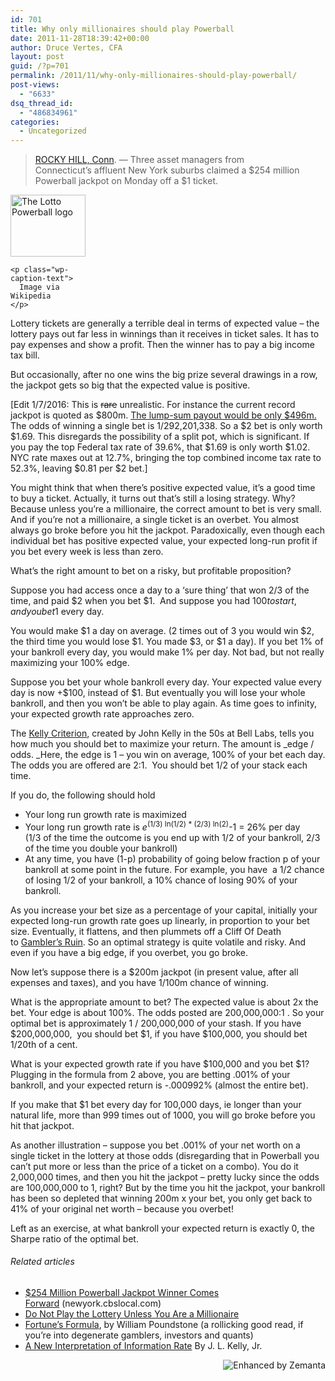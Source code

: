 ```yaml
---
id: 701
title: Why only millionaires should play Powerball
date: 2011-11-28T18:39:42+00:00
author: Druce Vertes, CFA
layout: post
guid: /?p=701
permalink: /2011/11/why-only-millionaires-should-play-powerball/
post-views:
  - "6633"
dsq_thread_id:
  - "486834961"
categories:
  - Uncategorized
---
```

> [ROCKY HILL, Conn](http://newyork.cbslocal.com/2011/11/28/254-million-powerball-jackpot-winner-comes-forward/). &#8212; Three asset managers from Connecticut&#8217;s affluent New York suburbs claimed a $254 million Powerball jackpot on Monday off a $1 ticket.

<div>
  <div style="width: 130px" class="wp-caption alignright">
    <a href="http://en.wikipedia.org/wiki/File:Nzlottopowerball.PNG"><img class="zemanta-img-inserted zemanta-img-configured" title="The Lotto Powerball logo" src="http://upload.wikimedia.org/wikipedia/en/7/72/Nzlottopowerball.PNG" alt="The Lotto Powerball logo" width="120" height="99" /></a>
    
    <p class="wp-caption-text">
      Image via Wikipedia
    </p>
  </div>
</div>

Lottery tickets are generally a terrible deal in terms of expected value &#8211; the lottery pays out far less in winnings than it receives in ticket sales. It has to pay expenses and show a profit. Then the winner has to pay a big income tax bill.

But occasionally, after no one wins the big prize several drawings in a row, the jackpot gets so big that the expected value is positive.

[Edit 1/7/2016: This is <strike>rare</strike> unrealistic. For instance the current record jackpot is quoted as $800m. [The lump-sum payout would be only $496m.](https://www.usamega.com/powerball-jackpot.asp) The odds of winning a single bet is 1/292,201,338. So a $2 bet is only worth $1.69. This disregards the possibility of a split pot, which is significant. If you pay the top Federal tax rate of 39.6%, that $1.69 is only worth $1.02. NYC rate maxes out at 12.7%, bringing the top combined income tax rate to 52.3%, leaving $0.81 per $2 bet.]

You might think that when there&#8217;s positive expected value, it&#8217;s a good time to buy a ticket. Actually, it turns out that&#8217;s still a losing strategy. Why? Because unless you&#8217;re a millionaire, the correct amount to bet is very small. And if you&#8217;re not a millionaire, a single ticket is an overbet. You almost always go broke before you hit the jackpot. Paradoxically, even though each individual bet has positive expected value, your expected long-run profit if you bet every week is less than zero.

What&#8217;s the right amount to bet on a risky, but profitable proposition?  
<!--more-->

  
Suppose you had access once a day to a &#8216;sure thing&#8217; that won 2/3 of the time, and paid $2 when you bet $1.  And suppose you had $100 to start, and you bet 1$ every day.

You would make $1 a day on average. (2 times out of 3 you would win $2, the third time you would lose $1. You made $3, or $1 a day). If you bet 1% of your bankroll every day, you would make 1% per day. Not bad, but not really maximizing your 100% edge.

Suppose you bet your whole bankroll every day. Your expected value every day is now +$100, instead of $1. But eventually you will lose your whole bankroll, and then you won&#8217;t be able to play again. As time goes to infinity, your expected growth rate approaches zero.

The [Kelly Criterion](http://home.williampoundstone.net/Kelly/Kelly.html), created by John Kelly in the 50s at Bell Labs, tells you how much you should bet to maximize your return. The amount is _edge / odds. _Here, the edge is 1 &#8211; you win on average, 100% of your bet each day. The odds you are offered are 2:1.  You should bet 1/2 of your stack each time.

If you do, the following should hold

  * Your long run growth rate is maximized
  * Your long run growth rate is _e_<sup>(1/3) ln(1/2) * (2/3) ln(2)</sup>-1 = 26% per day  
    (1/3 of the time the outcome is you end up with 1/2 of your bankroll, 2/3 of the time you double your bankroll)
  * At any time, you have (1-p) probability of going below fraction p of your bankroll at some point in the future. For example, you have  a 1/2 chance of losing 1/2 of your bankroll, a 10% chance of losing 90% of your bankroll.

As you increase your bet size as a percentage of your capital, initially your expected long-run growth rate goes up linearly, in proportion to your bet size. Eventually, it flattens, and then plummets off a Cliff Of Death to [Gambler&#8217;s Ruin](http://en.wikipedia.org/wiki/Gambler's_ruin). So an optimal strategy is quite volatile and risky. And even if you have a big edge, if you overbet, you go broke.

Now let&#8217;s suppose there is a $200m jackpot (in present value, after all expenses and taxes), and you have 1/100m chance of winning.

What is the appropriate amount to bet? The expected value is about 2x the bet. Your edge is about 100%. The odds posted are 200,000,000:1 . So your optimal bet is approximately 1 / 200,000,000 of your stash. If you have $200,000,000,  you should bet $1, if you have $100,000, you should bet 1/20th of a cent.

What is your expected growth rate if you have $100,000 and you bet $1? Plugging in the formula from 2 above, you are betting .001% of your bankroll, and your expected return is -.000992% (almost the entire bet).

If you make that $1 bet every day for 100,000 days, ie longer than your natural life, more than 999 times out of 1000, you will go broke before you hit that jackpot.

As another illustration &#8211; suppose you bet .001% of your net worth on a single ticket in the lottery at those odds (disregarding that in Powerball you can&#8217;t put more or less than the price of a ticket on a combo). You do it 2,000,000 times, and then you hit the jackpot &#8211; pretty lucky since the odds are 100,000,000 to 1, right? But by the time you hit the jackpot, your bankroll has been so depleted that winning 200m x your bet, you only get back to 41% of your original net worth &#8211; because you overbet!

Left as an exercise, at what bankroll your expected return is exactly 0, the Sharpe ratio of the optimal bet.

###### Related articles

  * [$254 Million Powerball Jackpot Winner Comes Forward](http://newyork.cbslocal.com/2011/11/28/254-million-powerball-jackpot-winner-comes-forward/) (newyork.cbslocal.com)
  * [Do Not Play the Lottery Unless You Are a Millionaire](http://r6.ca/blog/20090522T015739Z.html)
  * [Fortune&#8217;s Formula](http://www.amazon.com/Fortunes-Formula-Scientific-Betting-Casinos/dp/0809045990), by William Poundstone (a rollicking good read, if you&#8217;re into degenerate gamblers, investors and quants)
  * [A New Interpretation of Information Rate](http://www.bjmath.com/bjmath/kelly/kelly.pdf) By J. L. Kelly, Jr.

<div class="zemanta-pixie" style="margin-top: 10px; height: 15px;">
  <a class="zemanta-pixie-a" title="Enhanced by Zemanta" href="http://www.zemanta.com/"><img class="zemanta-pixie-img" style="border: none; float: right;" src="http://img.zemanta.com/zemified_e.png?x-id=5c37a1d9-4017-4317-9fa0-05016f2adf15" alt="Enhanced by Zemanta" /></a>
</div>